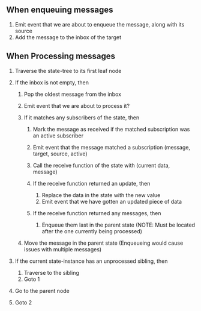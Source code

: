 
## When enqueuing messages

1. Emit event that we are about to enqueue the message, along with its source
2. Add the message to the inbox of the target

## When Processing messages

1. Traverse the state-tree to its first leaf node
2. If the inbox is not empty, then

   1. Pop the oldest message from the inbox
   2. Emit event that we are about to process it?
   3. If it matches any subscribers of the state, then

      1. Mark the message as received if the matched subscription was an active subscriber
      3. Emit event that the message matched a subscription (message, target, source, active)
      3. Call the receive function of the state with (current data, message)
      4. If the receive function returned an update, then

         1. Replace the data in the state with the new value
         2. Emit event that we have gotten an updated piece of data

      5. If the receive function returned any messages, then

         1. Enqueue them last in the parent state (NOTE: Must be located after the one currently being processed)

   4. Move the message in the parent state (Enqueueing would cause issues with multiple messages)

3. If the current state-instance has an unprocessed sibling, then

   1. Traverse to the sibling
   2. Goto 1

4. Go to the parent node
5. Goto 2
